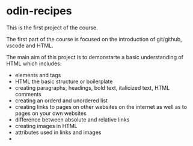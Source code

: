 # odin-recipes
This is the first project of the course. 

The first part of the course is focused on the introduction of git/github, vscode and HTML.

The main aim of this project is to demonstarte a basic understanding of HTML which includes:

* elements and tags 
* HTML the basic structure or boilerplate
* creating paragraphs, headings, bold text, italicized text, HTML comments 
* creating an orderd and unordered list
* creating links to pages on other websites on the internet as well as to  pages on your own websites
* difference between absolute and relative links
* creating images in HTML
* attributes used in links and images
* 